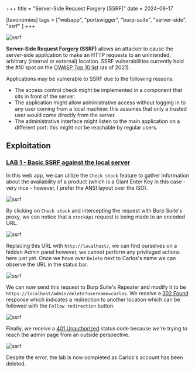 +++
title = "Server-Side Request Forgery [SSRF]"
date = 2024-06-17

[taxonomies]
tags = ["webapp", "portswigger", "burp-suite", "server-side", "ssrf" ]
+++


![ssrf](/pictures/articles/server-side-request-forgery/server-side-request-forgery.svg)

**Server-Side Request Forgery (SSRF)** allows an attacker to cause the
server-side application to make an HTTP requests to an unintended, arbitrary
(internal or external) location. SSRF vulnerabilities currently hold the #10
spot on the [OWASP Top 10 list](https://owasp.org/www-project-top-ten/)
(as of 2021).

<!-- more -->

Applications may be vulnerable to SSRF due to the following reasons:
- The access control check might be implemented in a component that sits in
  front of the server.
- The application might allow administrative access without logging in to any
  user coming from a local machine: this assumes that only a trusted user would
  come directly from the server.
- The administrative interface might listen to the main application on a
  different port: this might not be reachable by regular users.

## Exploitation

<!-- LAB 1 {{{ -->
### [LAB 1 - Basic SSRF against the local server](https://portswigger.net/web-security/learning-paths/server-side-vulnerabilities-apprentice/ssrf-apprentice/ssrf/lab-basic-ssrf-against-localhost)

In this web app, we can utilize the `Check stock` feature to gather information
about the availability of a product (which is a Giant Enter Key in this case -
very nice - however, I prefer the ANSI layout over the ISO).

![ssrf](/pictures/articles/server-side-request-forgery/ssrf-1.png)

By clicking on `Check stock` and intercepting the request with Burp Suite's
proxy, we can notice that a `stockApi` request is being made to an encoded URL.

![ssrf](/pictures/articles/server-side-request-forgery/ssrf-2.png)

Replacing this URL with `http://localhost/`, we can find ourselves on a hidden
Admin panel however, we cannot perform any privileged actions here just yet.
Once we hove over `Delete` next to Carlos's name we can observe the URL in the
status bar.

![ssrf](/pictures/articles/server-side-request-forgery/ssrf-3.png)

We can now send this request to Burp Suite's Repeater and modify it to be
`https://localhost/admin/delete?username=carlos`. We receive a [302 Found](https://developer.mozilla.org/en-US/docs/Web/HTTP/Status/302)
response which indicates a redirection to another location which can be followed
with the `Follow redirection` button.

![ssrf](/pictures/articles/server-side-request-forgery/ssrf-4.png)

Finally, we receive a [401 Unauthorized](https://developer.mozilla.org/en-US/docs/Web/HTTP/Status/401)
status code because we're trying to reach the admin page from an outside
perspective.

![ssrf](/pictures/articles/server-side-request-forgery/ssrf-5.png)

Despite the error, the lab is now completed as Carlos's account has been
deleted.

<!-- }}} -->
